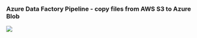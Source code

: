 ### Azure Data Factory Pipeline - copy files from AWS S3 to Azure Blob

<a href="https://portal.azure.com/#create/Microsoft.Template/uri/https%3A%2F%2Fraw.githubusercontent.com%2Fnavale%2F/AzureDataFactoryAWS2Azure%2Fmaster%2Fazuredeploy.json" target="_blank">
    <img src="http://azuredeploy.net/deploybutton.png"/>
